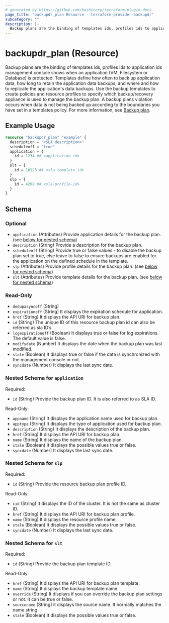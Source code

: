 ```yaml
---
# generated by https://github.com/hashicorp/terraform-plugin-docs
page_title: "backupdr_plan Resource - terraform-provider-backupdr"
subcategory: ""
description: |-
  Backup plans are the binding of templates ids, profiles ids to application ids management console shows when an application (VM, Filesystem or Database) is protected. Templates define how often to back up application data, how long to retain the application data backups, and where and how to replicate the application's data backups. Use the backup templates  to create policies and resource profiles to specify which backup/recovery appliance is used to manage the backup plan. A backup plans violation occurs when data is not being backed up according to the boundaries you have set in a templates policy. For more information, see Backup plan https://cloud.google.com/backup-disaster-recovery/docs/concepts/backup-plan.
---
```


# backupdr_plan (Resource)

Backup plans are the binding of templates ids, profiles ids to application ids management console shows when an application (VM, Filesystem or Database) is protected. Templates define how often to back up application data, how long to retain the application data backups, and where and how to replicate the application's data backups. Use the backup templates  to create policies and resource profiles to specify which backup/recovery appliance is used to manage the backup plan. A backup plans violation occurs when data is not being backed up according to the boundaries you have set in a templates policy. For more information, see [Backup plan](https://cloud.google.com/backup-disaster-recovery/docs/concepts/backup-plan).

## Example Usage

```terraform
resource "backupdr_plan" "example" {
  description = "<SLA description>"
  scheduleoff = "true"
  application = {
    id = 1234 ## <application-id>
  }
  slt = {
    id = 18123 ## <sla-template-id>
  }
  slp = {
    id = 4208 ## <sla-profile-id>
  }
}
```

<!-- schema generated by tfplugindocs -->
## Schema

### Optional

- `application` (Attributes) Provide application details for the backup plan. (see [below for nested schema](#nestedatt--application))
- `description` (String) Provide a description for the backup plan.
- `scheduleoff` (String) Provide true or false values - to disable the backup plan set to true, else leave to false to ensure backups are enabled for the application on the defined schedule in the template.
- `slp` (Attributes) Provide profile details for the backup plan. (see [below for nested schema](#nestedatt--slp))
- `slt` (Attributes) Provide template details for the backup plan. (see [below for nested schema](#nestedatt--slt))

### Read-Only

- `dedupasyncoff` (String)
- `expirationoff` (String) It displays the expiration schedule for application.
- `href` (String) It displays the API URI for backup plan.
- `id` (String) The unique ID of this resource backup plan id can also be referred as sla ID’s.
- `logexpirationoff` (Boolean) It displays true or false for log expirations. The default value is false.
- `modifydate` (Number) It displays the date when the backup plan was last modified.
- `stale` (Boolean) It displays true or false if the data is synchronized with the management console or not.
- `syncdate` (Number) It displays the last sync date.

<a id="nestedatt--application"></a>
### Nested Schema for `application`

Required:

- `id` (String) Provide the backup plan ID. It is also referred to as SLA ID.

Read-Only:

- `appname` (String) It displays the application name used for backup plan.
- `apptype` (String) It displays the type of application used for backup plan.
- `description` (String) It displays the description of the backup plan.
- `href` (String) It displays the API URI for backup plan.
- `name` (String) It displays the name of the backup plan.
- `stale` (Boolean) It displays the possible values true or false.
- `syncdate` (Number) It displays the last sync date.


<a id="nestedatt--slp"></a>
### Nested Schema for `slp`

Required:

- `id` (String) Provide the resource backup plan profile ID.

Read-Only:

- `cid` (String) It displays the ID of the cluster. It is not the same as cluster ID.
- `href` (String) It displays the API URI for backup plan profile.
- `name` (String) It displays the resource profile name.
- `stale` (Boolean) It displays the possible values true or false.
- `syncdate` (Number) It displays the last sync date.


<a id="nestedatt--slt"></a>
### Nested Schema for `slt`

Required:

- `id` (String) Provide the backup plan template ID.

Read-Only:

- `href` (String) It displays the API URI for backup plan template.
- `name` (String) It displays the backup template name.
- `override` (String) It displays if you can override the backup plan settings or not. It can be true or false.
- `sourcename` (String) it displays the source name. It normally matches the name string.
- `stale` (Boolean) It displays the possible values true or false.
